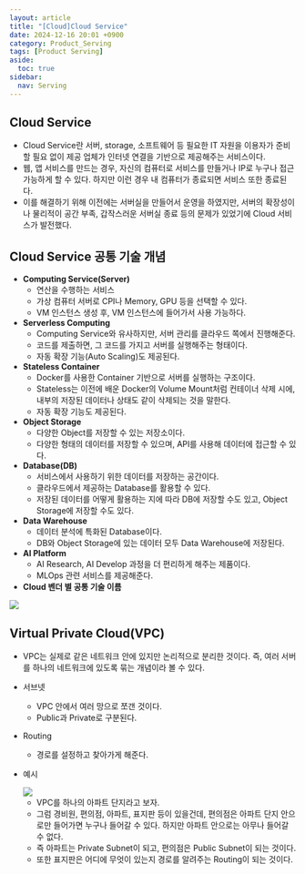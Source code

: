 ```yaml
---
layout: article
title: "[Cloud]Cloud Service"
date: 2024-12-16 20:01 +0900
category: Product_Serving
tags: [Product Serving]
aside:
  toc: true
sidebar:
  nav: Serving
---
```

## Cloud Service

- Cloud Service란 서버, storage, 소프트웨어 등 필요한 IT 자원을 이용자가 준비할 필요 없이 제공 업체가 인터넷 연결을 기반으로 제공해주는 서비스이다.
- 웹, 앱 서비스를 만드는 경우, 자신의 컴퓨터로 서비스를 만들거나 IP로 누구나 접근 가능하게 할 수 있다. 하지만 이런 경우 내 컴퓨터가 종료되면 서비스 또한 종료된다.
- 이를 해결하기 위해 이전에는 서버실을 만들어서 운영을 하였지만, 서버의 확장성이나 물리적이 공간 부족, 갑작스러운 서버실 종료 등의 문제가 있었기에 Cloud 서비스가 발전했다.

## Cloud Service 공통 기술 개념

- **Computing Service(Server)**
    - 연산을 수행하는 서비스
    - 가상 컴퓨터 서버로 CPI나 Memory, GPU 등을 선택할 수 있다.
    - VM 인스턴스 생성 후, VM 인스턴스에 들어가서 사용 가능하다.
- **Serverless Computing**
    - Computing Service와 유사하지만, 서버 관리를 클라우드 쪽에서 진행해준다.
    - 코드를 제출하면, 그 코드를 가지고 서버를 실행해주는 형태이다.
    - 자동 확장 기능(Auto Scaling)도 제공된다.
- **Stateless Container**
    - Docker를 사용한 Container 기반으로 서버를 실행하는 구조이다.
    - Stateless는 이전에 배운 Docker의 Volume Mount처럼 컨테이너 삭제 시에, 내부의 저장된 데이터나 상태도 같이 삭제되는 것을 말한다.
    - 자동 확장 기능도 제공된다.
- **Object Storage**
    - 다양한 Object를 저장할 수 있는 저장소이다.
    - 다양한 형태의 데이터를 저장할 수 있으며, API를 사용해 데이터에 접근할 수 있다.
- **Database(DB)**
    - 서비스에서 사용하기 위한 데이터를 저장하는 공간이다.
    - 클라우드에서 제공하는 Database를 활용할 수 있다.
    - 저장된 데이터를 어떻게 활용하는 지에 따라 DB에 저장할 수도 있고, Object Storage에 저장할 수도 있다.
- **Data Warehouse**
    - 데이터 분석에 특화된 Database이다.
    - DB와 Object Storage에 있는 데이터 모두 Data Warehouse에 저장된다.
- **AI Platform**
    - AI Research, AI Develop 과정을 더 편리하게 해주는 제품이다.
    - MLOps 관련 서비스를 제공해준다.
- **Cloud 벤더 별 공통 기술 이름**

<img class="image image--md" src="C:\Users\kdw61\OneDrive\사진\스크린샷\스크린샷 2024-12-16 110559.png"/>

## Virtual Private Cloud(VPC)

- VPC는 실제로 같은 네트워크 안에 있지만 논리적으로 분리한 것이다. 즉, 여러 서버를 하나의 네트워크에 있도록 묶는 개념이라 볼 수 있다.
- 서브넷
    - VPC 안에서 여러 망으로 쪼갠 것이다.
    - Public과 Private로 구분된다.
- Routing
    - 경로를 설정하고 찾아가게 해준다.
- 예시
    
    <img class="image image--md" src="C:\Users\kdw61\OneDrive\사진\스크린샷\스크린샷 2024-12-16 111404.png"/>
    
    - VPC를 하나의 아파트 단지라고 보자.
    - 그럼 경비원, 편의점, 아파트, 표지판 등이 있을건데, 편의점은 아파트 단지 안으로만 들어가면 누구나 들어갈 수 있다. 하지만 아파트 안으로는 아무나 들어갈 수 없다.
    - 즉 아파트는 Private Subnet이 되고, 편의점은 Public Subnet이 되는 것이다.
    - 또한 표지판은 어디에 무엇이 있는지 경로를 알려주는 Routing이 되는 것이다.
